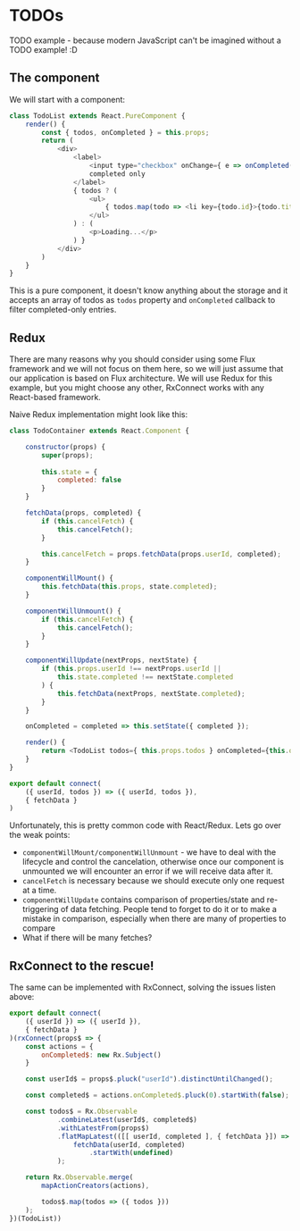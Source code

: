 # TODOs

TODO example - because modern JavaScript can't be imagined without a TODO example! :D

## The component
We will start with a component:
```javascript
class TodoList extends React.PureComponent {
    render() {
        const { todos, onCompleted } = this.props;
        return (
            <div>
                <label>
                    <input type="checkbox" onChange={ e => onCompleted(e.target.checked) } />
                    completed only
                </label>
                { todos ? (
                    <ul>
                        { todos.map(todo => <li key={todo.id}>{todo.title}</li>) }
                    </ul>
                ) : (
                    <p>Loading...</p>
                ) }
            </div>
        )
    }
}
```

This is a pure component, it doesn't know anything about the storage and it accepts an array of todos as `todos` property and `onCompleted` callback to filter completed-only entries.

## Redux
There are many reasons why you should consider using some Flux framework and we will not focus on them here, so we will just assume that our application is based on Flux architecture. We will use Redux for this example, but you might choose any other, RxConnect works with any React-based framework.

Naive Redux implementation might look like this:
```javascript
class TodoContainer extends React.Component {

    constructor(props) {
        super(props);
        
        this.state = {
            completed: false
        }
    }

    fetchData(props, completed) {
        if (this.cancelFetch) {
            this.cancelFetch();
        }

        this.cancelFetch = props.fetchData(props.userId, completed);
    }

    componentWillMount() {
        this.fetchData(this.props, state.completed);
    }

    componentWillUnmount() {
        if (this.cancelFetch) {
            this.cancelFetch();
        }
    }

    componentWillUpdate(nextProps, nextState) {
        if (this.props.userId !== nextProps.userId ||
            this.state.completed !== nextState.completed
        ) {
            this.fetchData(nextProps, nextState.completed);
        }
    }

    onCompleted = completed => this.setState({ completed });

    render() {
        return <TodoList todos={ this.props.todos } onCompleted={this.onCompleted} />
    }
}

export default connect(
    ({ userId, todos }) => ({ userId, todos }),
    { fetchData }
)
```
Unfortunately, this is pretty common code with React/Redux. Lets go over the weak points:
* `componentWillMount/componentWillUnmount` - we have to deal with the lifecycle and control the cancelation, otherwise once our component is unmounted we will encounter an error if we will receive data after it.
* `cancelFetch` is necessary because we should execute only one request at a time.
* `componentWillUpdate` contains comparison of properties/state and re-triggering of data fetching. People tend to forget to do it or to make a mistake in comparison, especially when there are many of properties to compare
* What if there will be many fetches?

## RxConnect to the rescue!
The same can be implemented with RxConnect, solving the issues listen above:
```javascript
export default connect(
    ({ userId }) => ({ userId }),
    { fetchData }
)(rxConnect(props$ => {
    const actions = {
        onCompleted$: new Rx.Subject()
    }

    const userId$ = props$.pluck("userId").distinctUntilChanged();

    const completed$ = actions.onCompleted$.pluck(0).startWith(false);

    const todos$ = Rx.Observable
            .combineLatest(userId$, completed$)
            .withLatestFrom(props$)
            .flatMapLatest(([[ userId, completed ], { fetchData }]) =>
                fetchData(userId, completed)
                    .startWith(undefined)
            );

    return Rx.Observable.merge(
        mapActionCreators(actions),

        todos$.map(todos => ({ todos }))
    );
})(TodoList))
```

[](codepen://bsideup/EgxVKX?height=500)
